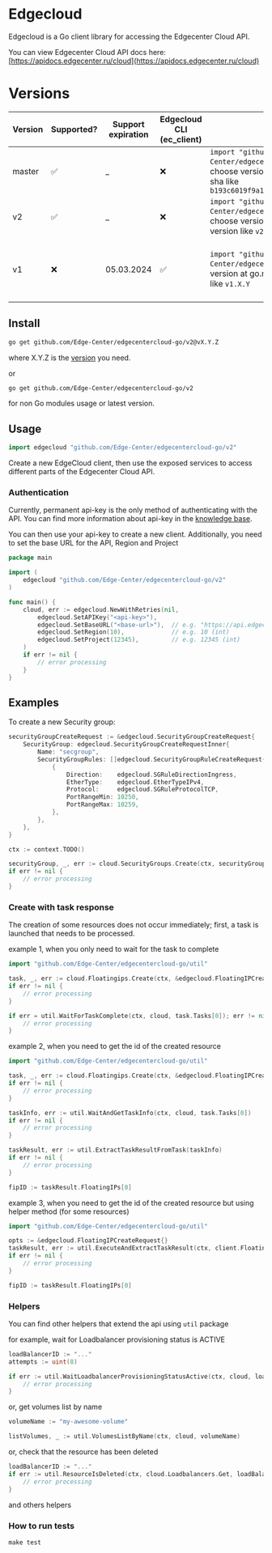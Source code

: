 # Edgecloud

Edgecloud is a Go client library for accessing the Edgecenter Cloud API.

You can view Edgecenter Cloud API docs here: [https://apidocs.edgecenter.ru/cloud](https://apidocs.edgecenter.ru/cloud)

# Versions
| Version | Supported? | Support expiration | Edgecloud CLI (ec_client) | How to use                                                                                                                                               | Notes                                                   |
|---------|------------|--------------------|---------------------------|----------------------------------------------------------------------------------------------------------------------------------------------------------|---------------------------------------------------------|
| master  | ✅          | _                  | :x:                       | `import "github.com/Edge-Center/edgecentercloud-go/v2"`  and choose version at go.mod file as commit sha like `b193c6019f9a196442db420ac20644772c064c65` | New features and bug fixes arrive here first            |
| v2      | ✅          | _                  | :x:                       | `import "github.com/Edge-Center/edgecentercloud-go/v2"`  and choose version at go.mod file as release version like `v2.X.Y`                              | Used for stable releases                                |                         
| v1      | ❌          | 05.03.2024         | ✅                         | `import "github.com/Edge-Center/edgecentercloud-go"`     and choose version at go.mod file as release version like `v1.X.Y`                              | Not recommended. Use only for edgecloud ec_client usage |   

## Install
```sh
go get github.com/Edge-Center/edgecentercloud-go/v2@vX.Y.Z
```

where X.Y.Z is the [version](https://github.com/Edge-Center/edgecentercloud-go/releases) you need.

or
```sh
go get github.com/Edge-Center/edgecentercloud-go/v2
```
for non Go modules usage or latest version.

## Usage

```go
import edgecloud "github.com/Edge-Center/edgecentercloud-go/v2"
```

Create a new EdgeCloud client, then use the exposed services to
access different parts of the Edgecenter Cloud API.

### Authentication

Currently, permanent api-key is the only method of authenticating with the API.
You can find more information about api-key in the [knowledge base](https://support.edgecenter.ru/knowledge_base/item/257788).

You can then use your api-key to create a new client. 
Additionally, you need to set the base URL for the API, Region and Project 

```go
package main

import (
	edgecloud "github.com/Edge-Center/edgecentercloud-go/v2"
)

func main() {
	cloud, err := edgecloud.NewWithRetries(nil,
		edgecloud.SetAPIKey("<api-key>"),
		edgecloud.SetBaseURL("<base-url>"),  // e.g. "https://api.edgecenter.online/cloud" (string)
		edgecloud.SetRegion(10),             // e.g. 10 (int)
		edgecloud.SetProject(12345),         // e.g. 12345 (int)
	)
	if err != nil {
		// error processing 
    }
}
```

## Examples

To create a new Security group:

```go
securityGroupCreateRequest := &edgecloud.SecurityGroupCreateRequest{
    SecurityGroup: edgecloud.SecurityGroupCreateRequestInner{
        Name: "secgroup",
        SecurityGroupRules: []edgecloud.SecurityGroupRuleCreateRequest{
            {
                Direction:    edgecloud.SGRuleDirectionIngress,
                EtherType:    edgecloud.EtherTypeIPv4,
                Protocol:     edgecloud.SGRuleProtocolTCP,
                PortRangeMin: 10250,
                PortRangeMax: 10259,
            },
        },
    },
}

ctx := context.TODO()

securityGroup, _, err := cloud.SecurityGroups.Create(ctx, securityGroupCreateRequest)
if err != nil {
    // error processing 
}
```

### Create with task response

The creation of some resources does not occur immediately; 
first, a task is launched that needs to be processed.

example 1, when you only need to wait for the task to complete
```go
import "github.com/Edge-Center/edgecentercloud-go/util"

task, _, err := cloud.Floatingips.Create(ctx, &edgecloud.FloatingIPCreateRequest{})
if err != nil {
    // error processing 
}

if err = util.WaitForTaskComplete(ctx, cloud, task.Tasks[0]); err != nil {
    // error processing 
}
```

example 2, when you need to get the id of the created resource
```go
import "github.com/Edge-Center/edgecentercloud-go/util"

task, _, err := cloud.Floatingips.Create(ctx, &edgecloud.FloatingIPCreateRequest{})
if err != nil {
    // error processing 
}

taskInfo, err := util.WaitAndGetTaskInfo(ctx, cloud, task.Tasks[0])
if err != nil {
    // error processing 
}

taskResult, err := util.ExtractTaskResultFromTask(taskInfo)
if err != nil {
    // error processing 
}

fipID := taskResult.FloatingIPs[0]
```

example 3, when you need to get the id of the created resource but using helper method (for some resources)
```go
import "github.com/Edge-Center/edgecentercloud-go/util"

opts := &edgecloud.FloatingIPCreateRequest{}
taskResult, err := util.ExecuteAndExtractTaskResult(ctx, client.Floatingips.Create, opts, cloud)
if err != nil {
    // error processing 
}

fipID := taskResult.FloatingIPs[0]
```

### Helpers
You can find other helpers that extend the api using `util` package

for example, wait for Loadbalancer provisioning status is ACTIVE
```go
loadBalancerID := "..."
attempts := uint(8)

if err := util.WaitLoadbalancerProvisioningStatusActive(ctx, cloud, loadBalancerID, &attempts); err != nil {
    // error processing 
}
```

or, get volumes list by name
```go
volumeName := "my-awesome-volume"

listVolumes, _ := util.VolumesListByName(ctx, cloud, volumeName)
```

or, check that the resource has been deleted
```go
loadBalancerID := "..."
if err := util.ResourceIsDeleted(ctx, cloud.Loadbalancers.Get, loadBalancerID); err != nil {
    // error processing 
}
```
and others helpers

### How to run tests 
```
make test
```
